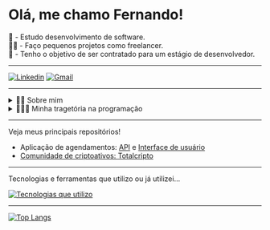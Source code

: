 <h1>Olá, me chamo Fernando!</h1>

📖 - Estudo desenvolvimento de software.
<br/>
🤝🏼 - Faço pequenos projetos como freelancer.
<br/>
🎯 - Tenho o objetivo de ser contratado para um estágio de desenvolvedor.
<br/>
<hr/>

[![Linkedin](https://img.shields.io/badge/LinkedIn-0077B5?style=for-the-badge&logo=linkedin&logoColor=white)](https://www.linkedin.com/in/fernando-rhenan-weber-445ba4246/)
[![Gmail](https://img.shields.io/badge/Gmail-D14836?style=for-the-badge&logo=gmail&logoColor=yellow)](mailto:fernandorhenan9@gmail.com)

<hr/>

<details>
    <summary>👦🏻 Sobre mim</summary>
<br/>
  <p>
    Tenho 19 anos e fui de encontro com a programação de forma repentina. Sempre morei em cidades de interior e nunca havia passado na minha cabeça estudar qualquer coisa relacionada a TI.
    Então, depois de me formar no ensino médio, eu queria encontrar alguma coisa para estudar, e foi só aí que decidi dar atenção ao que era programação e as coisas que orbitam ao seu redor.
  </p>

  <p>Eu definitivamente tenho interesse e gosto de programação!</p>
  
  <p>Também tenho interesses em algumas áreas da economia, por consequencia (ou não), a parte de criptomoedas e defi.</p>
  <p>Além das telas e bits, eu também tenho um lado oposto a isso mas que não se conflita. Pois gosto muito de exercícios físicos de forma geral e também sou muito ligado a ambientes naturais. Tenho a certeza de que o caminho do equilíbrio é sempre o melhor, em todas as áreas da vida.</p>

  <p>Não poderia deixar de mencionar que gosto de ler alguns livros que servem para desenvolvimento pessoal e coisas que agregam em vivências do mundo real.</p>
</details>

<details>
    <summary>🧑🏻‍💻 Minha tragetória na programação</summary>
<br/>
  <p>
    Estudo programação desde janeiro de 2022.</p>
  <p>Comecei com um curso fullstack introdutório de programação. Foi nesse curso em que aprendi do zero as primeiras tags HTML, juntamente com css.
  Aprendi também o básico de Javascript e tive o primeiro contato com Nodejs e React.
  </p>
  <p>
    Atualmente faço o curso do <b>Filipe Deschamps</b>, o <a href="https://curso.dev/">curso.dev</a> e também estou cursando a graduação de analise e desenvolvimento de sistemas.
  </p>

  <p>Minha experiência profissonal relacionada a TI se trata de pequenos projetos como freenlancer, fazendo o layout de sites, landing pages e correções de problemas.</p>

  <p>O meu próximo objetivo é conseguir um estágio como desenvolvedor.</p>
</details>

<hr/>

<p>Veja meus principais repositórios!</p>

<ul>
    <li>Aplicação de agendamentos: <a href="https://github.com/FernandoRhenan/supermarket-scheduling-api">API</a> e <a href="https://github.com/FernandoRhenan/supermarket-schedule-front">Interface de usuário</a</li>
    <li>Comunidade de criptoativos: <a href="https://github.com/FernandoRhenan/totalcripto">Totalcripto</a></li>
</ul>

<hr/>

Tecnologias e ferramentas que utilizo ou já utilizei...

[![Tecnologias que utilizo](https://skillicons.dev/icons?i=js,nodejs,express,jest,html,css,react,ts,postgres,mysql,prisma,docker,git,github,postman)](https://skillicons.dev)

<hr/>

[![Top Langs](https://github-readme-stats.vercel.app/api/top-langs/?username=fernandorhenan&layout=compact&theme=highcontrast)](https://github.com/anuraghazra/github-readme-stats)








